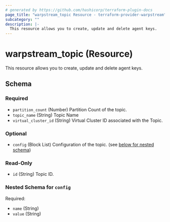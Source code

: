 ```yaml
---
# generated by https://github.com/hashicorp/terraform-plugin-docs
page_title: "warpstream_topic Resource - terraform-provider-warpstream"
subcategory: ""
description: |-
  This resource allows you to create, update and delete agent keys.
---
```


# warpstream_topic (Resource)

This resource allows you to create, update and delete agent keys.



<!-- schema generated by tfplugindocs -->
## Schema

### Required

- `partition_count` (Number) Partition Count of the topic.
- `topic_name` (String) Topic Name
- `virtual_cluster_id` (String) Virtual Cluster ID associated with the Topic.

### Optional

- `config` (Block List) Configuration of the topic. (see [below for nested schema](#nestedblock--config))

### Read-Only

- `id` (String) Topic ID.

<a id="nestedblock--config"></a>
### Nested Schema for `config`

Required:

- `name` (String)
- `value` (String)
